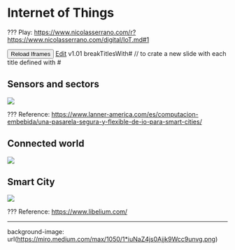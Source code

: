 # Internet of Things
???
Play: https://www.nicolasserrano.com/r?https://www.nicolasserrano.com/digital/IoT.md#1

<button onclick="reloadIframes()">Reload Iframes</button>
[Edit](https://github.com/nicolasserrano/digital/edit/master/IoT.md)
v1.01
breakTitlesWith#  // to crate a new slide with each title defined with #

## Sensors and sectors
![](https://www.lanner-america.com/wp-content/uploads/2016/10/smart-city-infograph-v7-1.png)

???
Reference: https://www.lanner-america.com/es/computacion-embebida/una-pasarela-segura-y-flexible-de-io-para-smart-cities/

## Connected world
![](https://i.pinimg.com/originals/ae/aa/3d/aeaa3d3af48eca0f7e1a4c64535c5cda.jpg)

## Smart City
![](https://pbs.twimg.com/media/DDW0n6RW0AM6syQ?format=jpg)

???
Reference: https://www.libelium.com/

---
background-image: url(https://miro.medium.com/max/1050/1*iuNaZ4js0Ajjk9Wcc9unvg.png)

